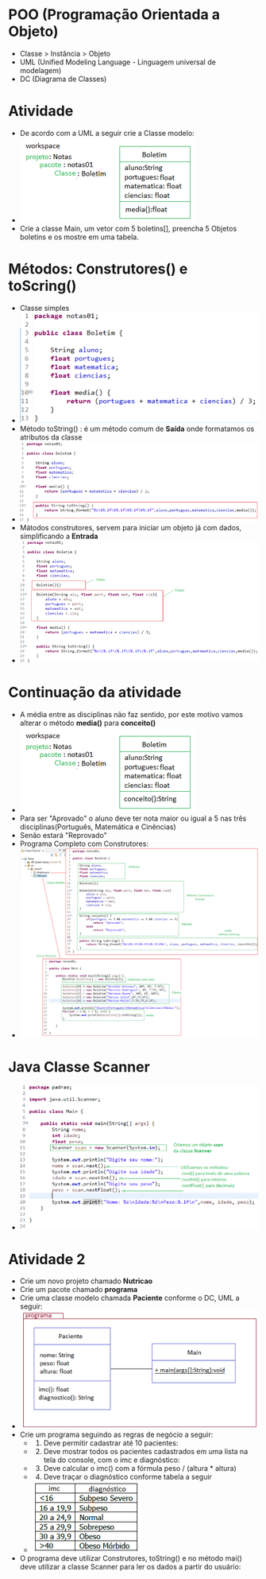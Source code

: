 # POO (Programação Orientada a Objeto)
- Classe > Instância > Objeto
- UML (Unified Modeling Language - Linguagem universal de modelagem)
- DC (Diagrama de Classes)

# Atividade
- De acordo com a UML a seguir crie a Classe modelo:
- <img src="classe.png">
- Crie a classe Main, um vetor com 5 boletins[], preencha 5 Objetos boletins e os mostre em uma tabela.

# Métodos: Construtores() e toScring()
- Classe simples
- <img src="classe_simples.png">
- Método toString() : é um método comum de <b>Saída</b> onde formatamos os atributos da classe
- <img src="tostring.png"> 
- Mátodos construtores, servem para iniciar um objeto já com dados, simplificando a <b>Entrada</b>
- <img src="construtores.png">

# Continuação da atividade
- A média entre as disciplinas não faz sentido, por este motivo vamos alterar o método <b>media()</b> para <b>conceito()</b>
- <img src="classe_corrigida.png">
- Para ser "Aprovado" o aluno deve ter nota maior ou igual a 5 nas três disciplinas(Português, Matemática e Cinências)
- Senão estará "Reprovado"
- Programa Completo com Construtores:
- <img src="projeto.png">

# Java Classe Scanner
- <img src="scanner.png">

# Atividade 2
- Crie um novo projeto chamado <b>Nutricao</b>
- Crie um pacote chamado <b>programa</b>
- Crie uma classe modelo chamada <b>Paciente</b> conforme o DC, UML a seguir:
- <img src="classePaciente.png">
- Crie um programa seguindo as regras de negócio a seguir:
	- 1. Deve permitir cadastrar até 10 pacientes:
	- 2. Deve mostrar todos os pacientes cadastrados em uma lista na tela do console, com o imc e diagnóstico:
	- 3. Deve calcular o imc() com a fórmula peso / (altura * altura)
	- 4. Deve traçar o diagnóstico conforme tabela a seguir
	- <img src="imc.png">
- O programa deve utilizar Construtores, toString() e no método mai() deve utilizar a classe Scanner para ler os dados a partir do usuário:
